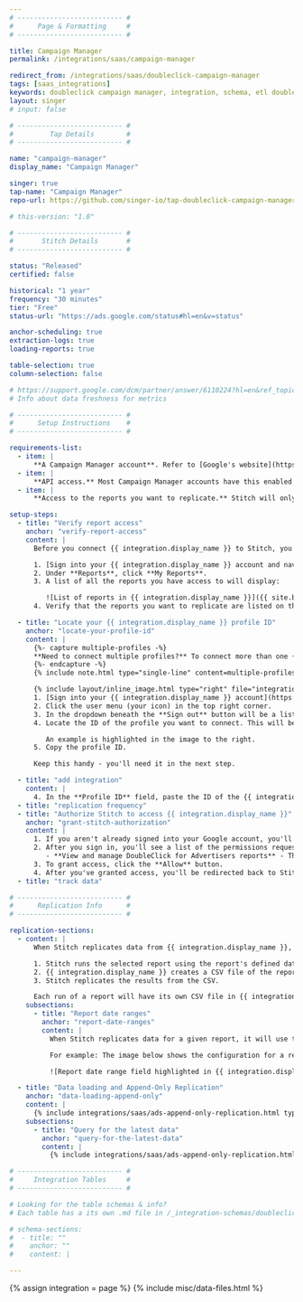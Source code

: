 ```yaml
---
# -------------------------- #
#      Page & Formatting     #
# -------------------------- #

title: Campaign Manager
permalink: /integrations/saas/campaign-manager

redirect_from: /integrations/saas/doubleclick-campaign-manager
tags: [saas_integrations]
keywords: doubleclick campaign manager, integration, schema, etl doubleclick campaign manager, doubleclick campaign manager etl, doubleclick campaign manager schema
layout: singer
# input: false

# -------------------------- #
#         Tap Details        #
# -------------------------- #

name: "campaign-manager"
display_name: "Campaign Manager"

singer: true 
tap-name: "Campaign Manager"
repo-url: https://github.com/singer-io/tap-doubleclick-campaign-manager

# this-version: "1.0"

# -------------------------- #
#       Stitch Details       #
# -------------------------- #

status: "Released"
certified: false

historical: "1 year"
frequency: "30 minutes"
tier: "Free"
status-url: "https://ads.google.com/status#hl=en&v=status"

anchor-scheduling: true
extraction-logs: true
loading-reports: true

table-selection: true
column-selection: false

# https://support.google.com/dcm/partner/answer/6110224?hl=en&ref_topic=4388017
# Info about data freshness for metrics

# -------------------------- #
#      Setup Instructions    #
# -------------------------- #

requirements-list:
  - item: |
      **A Campaign Manager account**. Refer to [Google's website](https://www.google.com/doubleclick/advertisers/){:target="new"} for signup information.
  - item: |
      **API access.** Most Campaign Manager accounts have this enabled by default. If you're not sure, contact your DoubleClick representative or the [Campaign Manager support team](mailto: dcm-support@google.com).
  - item: |
      **Access to the reports you want to replicate.** Stitch will only be able to replicate the reports that the user who authorizes the integration has access to.

setup-steps:
  - title: "Verify report access"
    anchor: "verify-report-access"
    content: |
      Before you connect {{ integration.display_name }} to Stitch, you should verify that you have access to the reports you want to replicate. Stitch will only be able to replicate data for the same reports that you have access to in {{ integration.display_name }}.

      1. [Sign into your {{ integration.display_name }} account and navigate to the **Report Builder** page](https://www.google.com/analytics/dfa/){:target="new"}.
      2. Under **Reports**, click **My Reports**.
      3. A list of all the reports you have access to will display:

         ![List of reports in {{ integration.display_name }}]({{ site.baseurl }}/images/integrations/doubleclick-campaign-manager-all-reports.png)
      4. Verify that the reports you want to replicate are listed on this page.

  - title: "Locate your {{ integration.display_name }} profile ID"
    anchor: "locate-your-profile-id"
    content: |
      {%- capture multiple-profiles -%}
      **Need to connect multiple profiles?** To connect more than one {{ integration.display_name }} profile, you'll need to create additional {{ integration.display_name }} integrations in your Stitch account.
      {%- endcapture -%}
      {% include note.html type="single-line" content=multiple-profiles %}

      {% include layout/inline_image.html type="right" file="integrations/doubleclick-campaign-manager-profile-id.png" max-width="250px" alt="" %}
      1. [Sign into your {{ integration.display_name }} account](https://www.google.com/dfa/trafficking){:target="new"}.
      2. Click the user menu (your icon) in the top right corner.
      3. In the dropdown beneath the **Sign out** button will be a list of the profiles you have access to.
      4. Locate the ID of the profile you want to connect. This will be a seven digit number next to the name of the profile. For example: `9999999`

         An example is highlighted in the image to the right.
      5. Copy the profile ID.

      Keep this handy - you'll need it in the next step.

  - title: "add integration"
    content: |
      4. In the **Profile ID** field, paste the ID of the {{ integration.display_name }} profile from [Step 2](#locate-your-profile-id). This value should be a seven digit number such as `9999999`.
  - title: "replication frequency"
  - title: "Authorize Stitch to access {{ integration.display_name }}"
    anchor: "grant-stitch-authorization"
    content: |
      1. If you aren't already signed into your Google account, you'll be prompted for your credentials.
      2. After you sign in, you'll see a list of the permissions requested by Stitch:
         - **View and manage DoubleClick for Advertisers reports** - This is required to allow Stitch to view and run reports. **Note**: Stitch will not alter report settings, and will only ever read data. Refer to the [Replication section](#replication) below for more info.
      3. To grant access, click the **Allow** button.
      4. After you've granted access, you'll be redirected back to Stitch to finish setting up the integration.
  - title: "track data"

# -------------------------- #
#      Replication Info      #
# -------------------------- #

replication-sections:
  - content: |
      When Stitch replicates data from {{ integration.display_name }}, the process will look like this:

      1. Stitch runs the selected report using the report's defined date range and included dimensions and metrics.
      2. {{ integration.display_name }} creates a CSV file of the report results.
      3. Stitch replicates the results from the CSV.

      Each run of a report will have its own CSV file in {{ integration.display_name }}, which you can access by [signing into your {{ integration.display_name }} account](https://www.google.com/dfa/trafficking){:target="new"}.
    subsections:
      - title: "Report date ranges"
        anchor: "report-date-ranges"
        content: |
          When Stitch replicates data for a given report, it will use the date range currently defined in {{ integration.display_name }} for that report.

          For example: The image below shows the configuration for a report named `ad_performance_report`, where the date range is set to the last 30 days. When Stitch replicates data for this report, it will run the report using these settings:

          ![Report date range field highlighted in {{ integration.display_name }}]({{ site.baseurl }}/images/integrations/doubleclick-campaign-manager-report-settings.png)

  - title: "Data loading and Append-Only Replication"
    anchor: "data-loading-append-only"
    content: |
      {% include integrations/saas/ads-append-only-replication.html type="data-loading" %}
    subsections:
      - title: "Query for the latest data"
        anchor: "query-for-the-latest-data"
        content: |
          {% include integrations/saas/ads-append-only-replication.html type="append-only-query" %}

# -------------------------- #
#     Integration Tables     #
# -------------------------- #

# Looking for the table schemas & info?
# Each table has a its own .md file in /_integration-schemas/doubleclick-campaign-manager

# schema-sections:
#  - title: ""
#    anchor: ""
#    content: |

---
```

{% assign integration = page %}
{% include misc/data-files.html %}